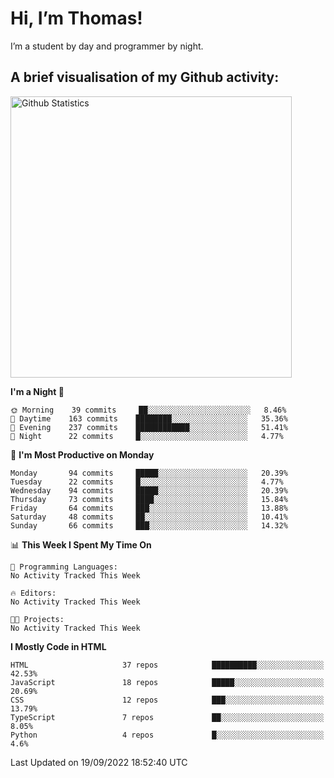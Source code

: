 # Hi, I’m Thomas!
I’m a student by day and programmer by night.

## A brief visualisation of my Github activity:

<img title="My Github Statistics" alt="Github Statistics" width="450px" src="https://github-readme-stats.vercel.app/api?username=thomasrettig&show_icons=true&include_all_commits=true&count_private=true&&hide=issues&theme=tokyonight&border_radius=6px"/>

<!--START_SECTION:waka-->
**I'm a Night 🦉** 

```text
🌞 Morning    39 commits     ██░░░░░░░░░░░░░░░░░░░░░░░   8.46% 
🌆 Daytime    163 commits    ████████░░░░░░░░░░░░░░░░░   35.36% 
🌃 Evening    237 commits    ████████████░░░░░░░░░░░░░   51.41% 
🌙 Night      22 commits     █░░░░░░░░░░░░░░░░░░░░░░░░   4.77%

```
📅 **I'm Most Productive on Monday** 

```text
Monday       94 commits     █████░░░░░░░░░░░░░░░░░░░░   20.39% 
Tuesday      22 commits     █░░░░░░░░░░░░░░░░░░░░░░░░   4.77% 
Wednesday    94 commits     █████░░░░░░░░░░░░░░░░░░░░   20.39% 
Thursday     73 commits     ████░░░░░░░░░░░░░░░░░░░░░   15.84% 
Friday       64 commits     ███░░░░░░░░░░░░░░░░░░░░░░   13.88% 
Saturday     48 commits     ██░░░░░░░░░░░░░░░░░░░░░░░   10.41% 
Sunday       66 commits     ███░░░░░░░░░░░░░░░░░░░░░░   14.32%

```


📊 **This Week I Spent My Time On** 

```text
💬 Programming Languages: 
No Activity Tracked This Week

🔥 Editors: 
No Activity Tracked This Week

🐱‍💻 Projects: 
No Activity Tracked This Week

```

**I Mostly Code in HTML** 

```text
HTML                     37 repos            ██████████░░░░░░░░░░░░░░░   42.53% 
JavaScript               18 repos            █████░░░░░░░░░░░░░░░░░░░░   20.69% 
CSS                      12 repos            ███░░░░░░░░░░░░░░░░░░░░░░   13.79% 
TypeScript               7 repos             ██░░░░░░░░░░░░░░░░░░░░░░░   8.05% 
Python                   4 repos             █░░░░░░░░░░░░░░░░░░░░░░░░   4.6%

```



 Last Updated on 19/09/2022 18:52:40 UTC
<!--END_SECTION:waka-->
